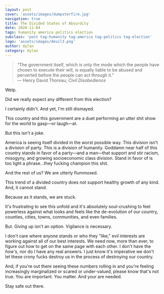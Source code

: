 ```yaml
---
layout: post
cover: 'assets/images/dumpsterfire.jpg'
navigation: true
title: The Divided States of Absurdity
date: 2020-11-04
tags: humanity america politics election
subclass: 'post tag-humanity tag-america tag-politics tag-election' 
logo: 'assets/images/devil3.png'
author: dylan
category: dylan
---
```


> “The government itself, which is only the mode which the people have chosen to execute their will, is equally liable to be abused and perverted before the people can act through it.”  
> &mdash; Henry David Thoreau; _Civil Disobedience_ 

Welp.

Did we really expect any different from this election?

I certainly didn't. And yet, I'm still dismayed.

This country and this government are a duet performing an utter shit show for the world to gasp&mdash;or laugh&mdash;at.

But this isn't a joke.

America is seeing itself divided in the worst possible way. This division isn't a division of party. This is a division of humanity. Goddamn near half of this country stands in favor of a party&mdash;and a man&mdash;that support and stir racism, misogyny, and growing socioeconomic class division. Stand in favor of is too light a phrase...they fucking champion this shit.

And the rest of us? We are utterly flummoxed. 

This trend of a divided country does not support healthy growth of any kind. And, it cannot stand.

Because as it stands, we are stuck.

It's frustrating to see this unfold and it's absolutely soul-crushing to feel powerless against what looks and feels like the de-evolution of our country, counties, cities, towns, communities, and even families.

But. Giving up isn't an option. Vigilance is necessary. 

I don't care where anyone stands or who they "like," evil interests are working against all of our best interests. We need now, more than ever, to figure out how to get on the same page with each other. I don't have the _how's_, nor do I have any real answers. I just know it's imperative we don't let these crony fucks destroy us in the process of destroying our country.

And, if you're out there seeing these numbers rolling in and you're feeling increasingly marginalized or scared or under-valued, please know that's not true. You are important. You matter. And your are needed.

Stay safe out there.
